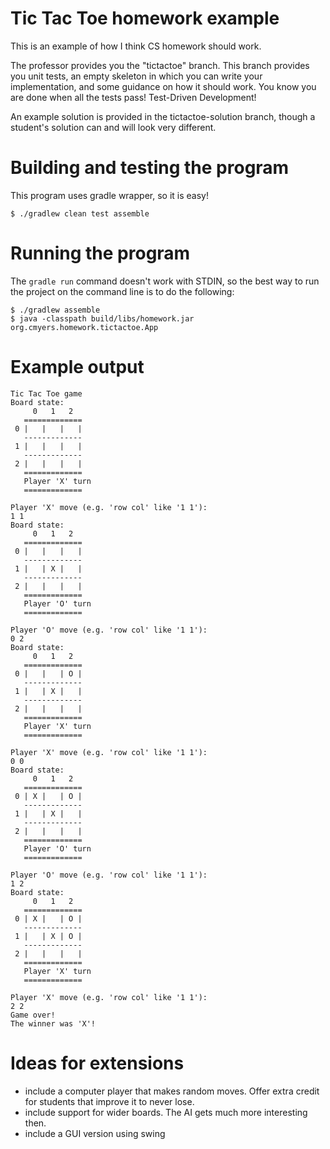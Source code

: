 # Tic Tac Toe homework example

This is an example of how I think CS homework should work.

The professor provides you the "tictactoe" branch.  This branch provides you unit tests, an empty skeleton in which you can write your implementation, and some guidance on how it should work.  You know you are done when all the tests pass!  Test-Driven Development!

An example solution is provided in the tictactoe-solution branch, though a student's solution can and will look very different.

# Building and testing the program

This program uses gradle wrapper, so it is easy!

```
$ ./gradlew clean test assemble
```

# Running the program

The `gradle run` command doesn't work with STDIN, so the best way to run the project on the command line is to do the following:

```
$ ./gradlew assemble
$ java -classpath build/libs/homework.jar org.cmyers.homework.tictactoe.App
```

# Example output
```
Tic Tac Toe game
Board state:
     0   1   2
   =============
 0 |   |   |   |
   -------------
 1 |   |   |   |
   -------------
 2 |   |   |   |
   =============
   Player 'X' turn
   =============

Player 'X' move (e.g. 'row col' like '1 1'):
1 1
Board state:
     0   1   2
   =============
 0 |   |   |   |
   -------------
 1 |   | X |   |
   -------------
 2 |   |   |   |
   =============
   Player 'O' turn
   =============

Player 'O' move (e.g. 'row col' like '1 1'):
0 2
Board state:
     0   1   2
   =============
 0 |   |   | O |
   -------------
 1 |   | X |   |
   -------------
 2 |   |   |   |
   =============
   Player 'X' turn
   =============

Player 'X' move (e.g. 'row col' like '1 1'):
0 0
Board state:
     0   1   2
   =============
 0 | X |   | O |
   -------------
 1 |   | X |   |
   -------------
 2 |   |   |   |
   =============
   Player 'O' turn
   =============

Player 'O' move (e.g. 'row col' like '1 1'):
1 2
Board state:
     0   1   2
   =============
 0 | X |   | O |
   -------------
 1 |   | X | O |
   -------------
 2 |   |   |   |
   =============
   Player 'X' turn
   =============

Player 'X' move (e.g. 'row col' like '1 1'):
2 2
Game over!
The winner was 'X'!
```

# Ideas for extensions

* include a computer player that makes random moves.  Offer extra credit for students that improve it to never lose.
* include support for wider boards.  The AI gets much more interesting then.
* include a GUI version using swing
